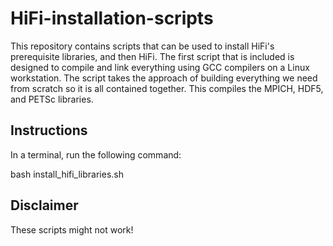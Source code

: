 # HiFi-installation-scripts

This repository contains scripts that can be used to install HiFi's
prerequisite libraries, and then HiFi.  The first script that is
included is designed to compile and link everything using GCC
compilers on a Linux workstation.  The script takes the approach of
building everything we need from scratch so it is all contained
together.  This compiles the MPICH, HDF5, and PETSc libraries.

## Instructions

In a terminal, run the following command:

  bash install_hifi_libraries.sh

## Disclaimer

These scripts might not work!